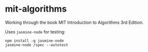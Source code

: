 # mit-algorithms
Working through the book MIT Introduction to Algorithms 3rd Edition.

Uses `jasmine-node` for testing:

    npm install -g jasmine-node
    jasmine-node /spec --autotest
